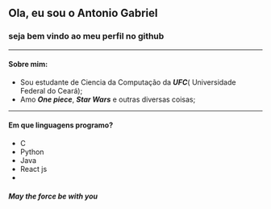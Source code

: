 ## Ola, eu sou o Antonio Gabriel
### seja bem vindo ao meu perfil no github
---
#### Sobre mim:
- Sou estudante de Ciencia da Computação da ***UFC***( Universidade Federal do Ceará);
- Amo ***One piece***, ***Star Wars*** e outras diversas coisas;
---
#### Em que linguagens programo?
- C
- Python
- Java
- React js
- 
#### _May the force be with you_
